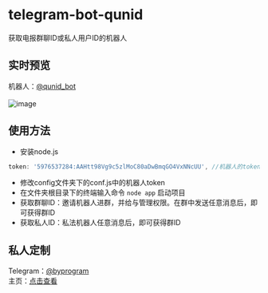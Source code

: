# telegram-bot-qunid
获取电报群聊ID或私人用户ID的机器人
## 实时预览
机器人：[@qunid_bot](https://t.me/qunid_bot)<br><br>
![image](https://user-images.githubusercontent.com/121013897/214108433-4ccfb2d3-08f2-4300-9e5d-22a177445060.png)

## 使用方法
- 安装node.js
``` javascript
token: '5976537284:AAHtt98Vg9c5zlMoC80aDwBmqGO4VxNNcUU', //机器人的token
```
- 修改config文件夹下的conf.js中的机器人token
- 在文件夹根目录下的终端输入命令 `node app` 启动项目
- 获取群聊ID：邀请机器人进群，并给与管理权限。在群中发送任意消息后，即可获得群ID
- 获取私人ID：私法机器人任意消息后，即可获得群ID
## 私人定制
Telegram：[@byprogram](https://t.me/byprogram)<br>
主页：[点击查看](https://www.byprogram.xyz/)
